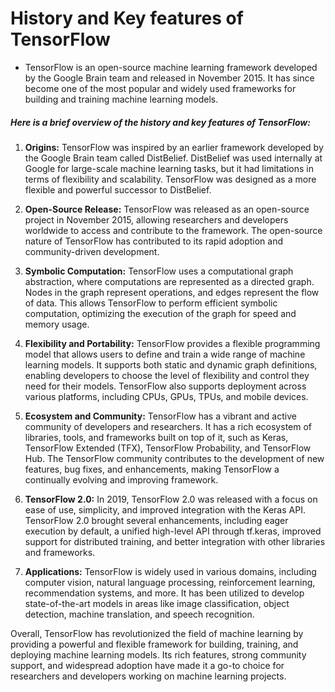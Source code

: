 # History and Key features of TensorFlow

- TensorFlow is an open-source machine learning framework developed by the Google Brain team and released in November 2015. It has since become one of the most popular and widely used frameworks for building and training machine learning models.

##### Here is a brief overview of the history and key features of TensorFlow:

1. **Origins:** TensorFlow was inspired by an earlier framework developed by the Google Brain team called DistBelief. DistBelief was used internally at Google for large-scale machine learning tasks, but it had limitations in terms of flexibility and scalability. TensorFlow was designed as a more flexible and powerful successor to DistBelief.

2. **Open-Source Release:** TensorFlow was released as an open-source project in November 2015, allowing researchers and developers worldwide to access and contribute to the framework. The open-source nature of TensorFlow has contributed to its rapid adoption and community-driven development.

3. **Symbolic Computation:** TensorFlow uses a computational graph abstraction, where computations are represented as a directed graph. Nodes in the graph represent operations, and edges represent the flow of data. This allows TensorFlow to perform efficient symbolic computation, optimizing the execution of the graph for speed and memory usage.

4. **Flexibility and Portability:** TensorFlow provides a flexible programming model that allows users to define and train a wide range of machine learning models. It supports both static and dynamic graph definitions, enabling developers to choose the level of flexibility and control they need for their models. TensorFlow also supports deployment across various platforms, including CPUs, GPUs, TPUs, and mobile devices.

5. **Ecosystem and Community:** TensorFlow has a vibrant and active community of developers and researchers. It has a rich ecosystem of libraries, tools, and frameworks built on top of it, such as Keras, TensorFlow Extended (TFX), TensorFlow Probability, and TensorFlow Hub. The TensorFlow community contributes to the development of new features, bug fixes, and enhancements, making TensorFlow a continually evolving and improving framework.

6. **TensorFlow 2.0:** In 2019, TensorFlow 2.0 was released with a focus on ease of use, simplicity, and improved integration with the Keras API. TensorFlow 2.0 brought several enhancements, including eager execution by default, a unified high-level API through tf.keras, improved support for distributed training, and better integration with other libraries and frameworks.

7. **Applications:** TensorFlow is widely used in various domains, including computer vision, natural language processing, reinforcement learning, recommendation systems, and more. It has been utilized to develop state-of-the-art models in areas like image classification, object detection, machine translation, and speech recognition.

Overall, TensorFlow has revolutionized the field of machine learning by providing a powerful and flexible framework for building, training, and deploying machine learning models. Its rich features, strong community support, and widespread adoption have made it a go-to choice for researchers and developers working on machine learning projects.






